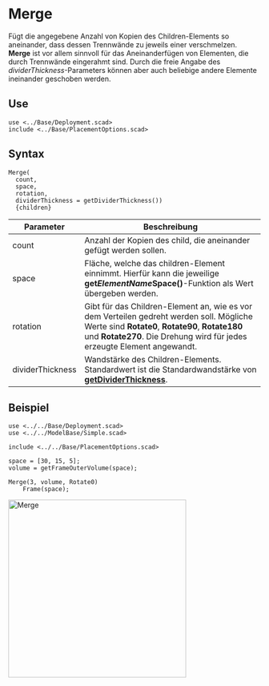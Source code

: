 # Merge

Fügt die angegebene Anzahl von Kopien des Children-Elements so aneinander, dass dessen Trennwände zu jeweils einer verschmelzen. __Merge__ ist vor allem sinnvoll für das Aneinanderfügen von Elementen, die durch Trennwände eingerahmt sind. Durch die freie Angabe des *dividerThickness*-Parameters können aber auch beliebige andere Elemente ineinander geschoben werden.

## Use
```
use <../Base/Deployment.scad>
include <../Base/PlacementOptions.scad>
```

## Syntax
```
Merge(
  count,
  space, 
  rotation, 
  dividerThickness = getDividerThickness())
  {children}
```

| Parameter | Beschreibung |
| ------ | ------ |
| count | Anzahl der Kopien des child, die aneinander gefügt werden sollen. |
| space | Fläche, welche das children-Element einnimmt. Hierfür kann die jeweilige __get*ElementName*Space()__-Funktion als Wert übergeben werden. |
| rotation | Gibt für das Children-Element an, wie es vor dem Verteilen gedreht werden soll. Mögliche Werte sind __Rotate0__, __Rotate90__, __Rotate180__ und __Rotate270__. Die Drehung wird für jedes erzeugte Element angewandt. |
| dividerThickness | Wandstärke des Children-Elements. Standardwert ist die Standardwandstärke von [__getDividerThickness__](getDividerThickness.md). |

## Beispiel
```
use <../../Base/Deployment.scad>
use <../../ModelBase/Simple.scad>

include <../../Base/PlacementOptions.scad>

space = [30, 15, 5];
volume = getFrameOuterVolume(space);

Merge(3, volume, Rotate0)
    Frame(space);
```

<img width="355" alt="Merge" src="https://user-images.githubusercontent.com/48654609/168483153-7f969cf5-e06d-4e9e-b070-3214f792b1d6.png">

